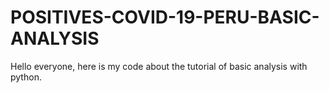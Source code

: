 # POSITIVES-COVID-19-PERU-BASIC-ANALYSIS
Hello everyone, here is my code about the tutorial of basic analysis with python.
